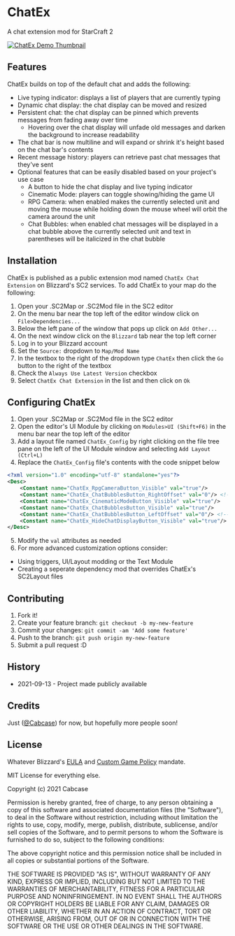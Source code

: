 # ChatEx

A chat extension mod for StarCraft 2

[![ChatEx Demo Thumbnail](https://user-images.githubusercontent.com/19297229/133377628-775ad9f8-165e-4e96-90a9-1191dcbdb3d5.png)](https://youtu.be/dYxYuVyVPV0)


## Features

ChatEx builds on top of the default chat and adds the following:

- Live typing indicator: displays a list of players that are currently typing
- Dynamic chat display: the chat display can be moved and resized
- Persistent chat: the chat display can be pinned which prevents messages from fading away over time
  - Hovering over the chat display will unfade old messages and darken the background to increase readability
- The chat bar is now multiline and will expand or shrink it's height based on the chat bar's contents
- Recent message history: players can retrieve past chat messages that they've sent
- Optional features that can be easily disabled based on your project's use case
  - A button to hide the chat display and live typing indicator
  - Cinematic Mode: players can toggle showing/hiding the game UI 
  - RPG Camera: when enabled makes the currently selected unit and moving the mouse while holding down the mouse wheel will orbit the camera around the unit
  - Chat Bubbles: when enabled chat messages will be displayed in a chat bubble above the currently selected unit and text in parentheses will be italicized in the chat bubble

## Installation

ChatEx is published as a public extension mod named `ChatEx Chat Extension` on Blizzard's SC2 services. To add ChatEx to your map do the following:

1. Open your .SC2Map or .SC2Mod file in the SC2 editor
2. On the menu bar near the top left of the editor window click on `File>Dependencies...`
3. Below the left pane of the window that pops up click on `Add Other...`
4. On the next window click on the `Blizzard` tab near the top left corner
5. Log in to your Blizzard account
6. Set the `Source:` dropdown to `Map/Mod Name`
7. In the textbox to the right of the dropdown type `ChatEx` then click the `Go` button to the right of the textbox
8. Check the `Always Use Latest Version` checkbox
9. Select `ChatEx Chat Extension` in the list and then click on `Ok`

## Configuring ChatEx

1. Open your .SC2Map or .SC2Mod file in the SC2 editor
2. Open the editor's UI Module by clicking on `Modules>UI (Shift+F6)` in the menu bar near the top left of the editor
3. Add a layout file named `ChatEx_Config` by right clicking on the file tree pane on the left of the UI Module window and selecting `Add Layout (Ctrl+L)`
4. Replace the `ChatEx_Config` file's contents with the code snippet below

```xml
<?xml version="1.0" encoding="utf-8" standalone="yes"?>
<Desc>
    <Constant name="ChatEx_RpgCameraButton_Visible" val="true"/>
    <Constant name="ChatEx_ChatBubblesButton_RightOffset" val="0"/> <!-- Button width = 32 -->
    <Constant name="ChatEx_CinematicModeButton_Visible" val="true"/>
    <Constant name="ChatEx_ChatBubblesButton_Visible" val="true"/>
    <Constant name="ChatEx_ChatBubblesButton_LeftOffset" val="0"/> <!-- Negative value moves the button to the left -->
    <Constant name="ChatEx_HideChatDisplayButton_Visible" val="true"/>
</Desc>
```

5. Modify the `val` attributes as needed
6. For more advanced customization options consider:
  - Using triggers, UI/Layout modding or the Text Module
  - Creating a seperate dependency mod that overrides ChatEx's SC2Layout files

## Contributing

1. Fork it!
2. Create your feature branch: `git checkout -b my-new-feature`
3. Commit your changes: `git commit -am 'Add some feature'`
4. Push to the branch: `git push origin my-new-feature`
5. Submit a pull request :D

## History

- 2021-09-13 - Project made publicly available

## Credits

Just ([@Cabcase](https://github.com/Cabcase)) for now, but hopefully more people soon! 

## License

Whatever Blizzard's [EULA](https://www.blizzard.com/en-us/legal/fba4d00f-c7e4-4883-b8b9-1b4500a402ea/blizzard-end-user-license-agreement) and [Custom Game Policy](https://www.blizzard.com/en-us/legal/2749df07-2b53-4990-b75e-a7cb3610318b/custom-game-acceptable-use-policy) mandate.

MIT License for everything else.

Copyright (c) 2021 Cabcase

Permission is hereby granted, free of charge, to any person obtaining a copy
of this software and associated documentation files (the "Software"), to deal
in the Software without restriction, including without limitation the rights
to use, copy, modify, merge, publish, distribute, sublicense, and/or sell
copies of the Software, and to permit persons to whom the Software is
furnished to do so, subject to the following conditions:

The above copyright notice and this permission notice shall be included in all
copies or substantial portions of the Software.

THE SOFTWARE IS PROVIDED "AS IS", WITHOUT WARRANTY OF ANY KIND, EXPRESS OR
IMPLIED, INCLUDING BUT NOT LIMITED TO THE WARRANTIES OF MERCHANTABILITY,
FITNESS FOR A PARTICULAR PURPOSE AND NONINFRINGEMENT. IN NO EVENT SHALL THE
AUTHORS OR COPYRIGHT HOLDERS BE LIABLE FOR ANY CLAIM, DAMAGES OR OTHER
LIABILITY, WHETHER IN AN ACTION OF CONTRACT, TORT OR OTHERWISE, ARISING FROM,
OUT OF OR IN CONNECTION WITH THE SOFTWARE OR THE USE OR OTHER DEALINGS IN THE
SOFTWARE.
